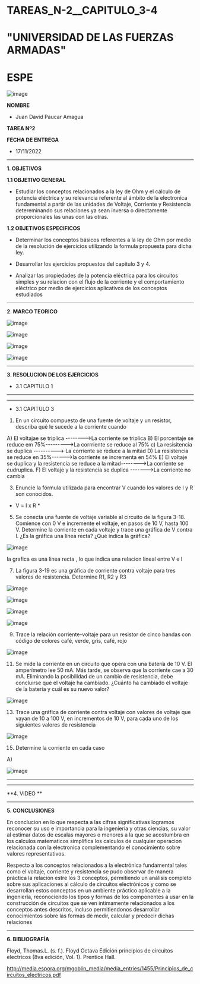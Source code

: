 # TAREAS_N-2__CAPITULO_3-4


# "UNIVERSIDAD DE LAS FUERZAS ARMADAS"
# ESPE

![image](https://user-images.githubusercontent.com/116772918/200762591-a164d8db-c02e-4269-8bb4-0bc4c810d79f.png)

**NOMBRE**
 
* Juan David Paucar Amagua

**TAREA Nº2**

**FECHA DE ENTREGA**
* 17/11/2022
--------------------------------------------------------------------------------------------------------------------------------------------------------------------------------------

**1. OBJETIVOS**

**1.1  OBJETIVO GENERAL**

* Estudiar los conceptos relacionados a la ley de Ohm y el cálculo de potencia eléctrica y su relevancia referente al ámbito de la electroníca fundamental a partir de las unidades de Voltaje, Corriente y Resistencia detereminando sus relaciones ya sean inversa o directamente proporcionales las unas con las otras.


**1.2  OBJETIVOS ESPECIFICOS**

* Determinar los conceptos básicos referentes a la ley de Ohm por medio de la resolución de ejercicios utilizando la formula propuesta para dicha ley.

* Desarrollar los ejercicios propuestos del capitulo 3 y 4.

* Analizar las propiedades de la potencia eléctrica para los circuitos simples y su relacion con el flujo de la corriente y el comportamiento eléctrico por medio de ejercicios aplicativos de los conceptos estudiados

--------------------------------------------------------------------------------------------------------------------------------------------------------------------------------------
**2. MARCO TEORICO**

![image](https://user-images.githubusercontent.com/93800511/142345573-74d00c6a-abc8-4c93-b3e6-06b635caa0bf.png)

![image](https://user-images.githubusercontent.com/93835587/141924958-389a77ec-cfe9-473b-916c-10f5ed2ee76a.jpeg)

![image](https://user-images.githubusercontent.com/116772918/202337571-1fe8ddb3-c420-4bc9-b288-b6e0595ae005.png)

![image](https://user-images.githubusercontent.com/116772918/202337669-15cad6c2-7e50-4038-8b37-0a3cf3c44431.png)



--------------------------------------------------------------------------------------------------------------------------------------------------------------------------------------
**3. RESOLUCION DE LOS EJERCICIOS**

* 3.1 CAPITULO 1
--------------------------------------------------------------------------------------------------------------------------------------------------------------------------------------




--------------------------------------------------------------------------------------------------------------------------------------------------------------------------------------

* 3.1 CAPITULO 3


1. En un circuito compuesto de una fuente de voltaje y un resistor, describa qué le sucede a la corriente cuando

A) El voltajae se triplica -------->La corriente se triplica
B) El porcentaje se reduce em 75%--------->La corrriente  se reduce  al 75%
c) La resisitencia se duplica ----------> La corriente se reduce a la mitad
D) La resistencia  se reduce en 35%------>la corriente se incrementa en 54%
E) El voltaje se duplica y la resistencia se reduce a la mitad-------->La corriente se cudruplica.
F) El voltaje y la resistencia  se duplica ------->La corriente no cambia


3. Enuncie la fórmula utilizada para encontrar V cuando los valores de I y R son conocidos.

* V = I x R *

5. Se conecta una fuente de voltaje variable al circuito de la figura 3-18. Comience con 0 V e incremente el voltaje, en pasos de 10 V, hasta 100 V. Determine la corriente en cada voltaje y trace una gráfica de V contra I. ¿Es la gráfica una línea recta? ¿Qué indica la gráfica?

![image](https://user-images.githubusercontent.com/116772918/202340148-bbb78177-7b63-40d4-86e1-05e8f33133c4.png)

la grafica es una linea recta , lo que indica una relacion lineal entre V e I

7. La figura 3-19 es una gráfica de corriente contra voltaje para tres valores de resistencia. Determine R1, R2 y R3

![image](https://user-images.githubusercontent.com/116772918/202340435-78aa688b-6b1d-40e0-8f65-d8905dbd9a59.png)

![image](https://user-images.githubusercontent.com/116772918/202340459-68de62d7-bacd-4859-850e-2b130a8a6fc1.png)

![image](https://user-images.githubusercontent.com/116772918/202340493-f8016226-1b1a-4638-bbd0-49232876bab7.png)

![image](https://user-images.githubusercontent.com/116772918/202340522-2ec15aa6-3638-473b-a6e5-b0ab757b976c.png)


9. Trace la relación corriente-voltaje para un resistor de cinco bandas con código de colores café, verde, gris, café, rojo

![image](https://user-images.githubusercontent.com/116772918/202340726-26250979-1104-496f-8d41-d5d60fd228dd.png)

11. Se mide la corriente en un circuito que opera con una batería de 10 V. El amperímetro lee 50 mA. Más tarde, se observa que la corriente cae a 30 mA. Eliminando la posibilidad de un cambio de resistencia, debe concluirse que el voltaje ha cambiado. ¿Cuánto ha cambiado el voltaje de la batería y cuál es su nuevo valor?

![image](https://user-images.githubusercontent.com/116772918/202341052-2e32fc16-c25d-446a-af40-5a487156e7b3.png)

13. Trace una gráfica de corriente contra voltaje con valores de voltaje que vayan de 10 a 100 V, en incrementos de 10 V, para cada uno de los siguientes valores de resistencia

![image](https://user-images.githubusercontent.com/116772918/202341220-0840ec5d-f912-409e-950f-6d176ee8d98f.png)

15. Determine la corriente en cada caso

A)

![image](https://user-images.githubusercontent.com/116772918/202341342-b96fc190-a0ad-4bc5-96ba-370625da3287.png)


--------------------------------------------------------------------------------------------------------------------------------------------------------------------------------------
 

--------------------------------------------------------------------------------------------------------------------------------------------------------------------------------------
**4. VIDEO **




--------------------------------------------------------------------------------------------------------------------------------------------------------------------------------------

**5. CONCLUSIONES**

En conclucion en lo que respecta a las cifras significativas logramos reconocer su uso e importancia para la ingenieria y otras ciencias, su valor al estimar datos de escalas mayores o menores a la que se acostumbra en los calculos matematicos simplifica los calculos de cualquier operacion relacionada con la electronica complementando el conocimiento sobre valores representativos.

Respecto a los conceptos relacionados a la electrónica fundamental tales como el voltaje, corriente y resistencia se pudo observar de manera práctica la relación estre los 3 conceptos, permitiendo un análisis completo sobre sus aplicaciones al cálculo de circuitos electrónicos y como se desarrollan estos conceptos en un ambiente práctico aplicable a la ingeniería, reconociendo los tipos y formas de los componentes a usar en la construcción de circuitos que se ven intimamente relacionados a los conceptos antes descritos, incluso permitiendonos desarrollar conocimientos sobre las formas de medir, calcular y predecir dichas relaciones


--------------------------------------------------------------------------------------------------------------------------------------------------------------------------------------



**6. BIBLIOGRAFÍA**

Floyd, Thomas.L. (s. f.). Floyd Octava Edición principios de circuitos electricos (8va edición, Vol. 1). Prentice Hall. 

http://media.espora.org/mgoblin_media/media_entries/1455/Principios_de_circuitos_electricos.pdf
